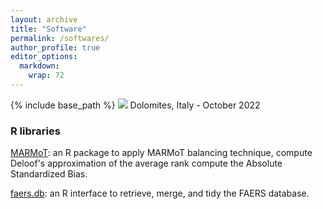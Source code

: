 ```yaml
---
layout: archive
title: "Software"
permalink: /softwares/
author_profile: true
editor_options: 
  markdown: 
    wrap: 72
---
```


{% include base_path %} <img src="/images/dolomites.jpeg"/> Dolomites,
Italy - October 2022

### R libraries

[MARMoT](https://github.com/AlbertoCalore/MARMoT): an R package to apply MARMoT balancing technique, compute Deloof's approximation of the average rank compute the Absolute Standardized Bias.

[faers.db](https://ubesp-dctv.github.io/faers.db/): an R interface to retrieve, merge, and tidy the FAERS database.


